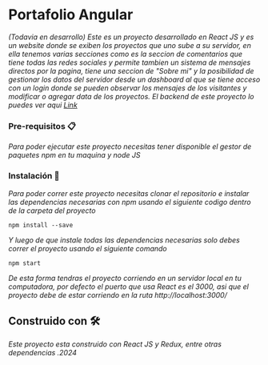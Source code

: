 # Portafolio Angular

_(Todavia en desarrollo) Este es un proyecto desarrollado en React JS y es un website donde se exiben los proyectos que uno sube a su servidor, en ella tenemos varias secciones como es la seccion de comentarios que tiene todas las redes sociales y permite tambien un sistema de mensajes directos por la pagina, tiene una seccion de "Sobre mi" y la posibilidad de gestionar los datos del servidor desde un dashboard al que se tiene acceso con un login donde se pueden observar los mensajes de los visitantes y modificar o agregar data de los proyectos. El backend de este proyecto lo puedes ver aqui [Link](https://github.com/Franklingp/portafolioBackend)_

### Pre-requisitos 📋

_Para poder ejecutar este proyecto necesitas tener disponible el gestor de paquetes npm en tu maquina y node JS_

### Instalación 🔧

_Para poder correr este proyecto necesitas clonar el repositorio e instalar las dependencias necesarias con npm usando el siguiente codigo dentro de la carpeta del proyecto_

```
npm install --save
```

_Y luego de que instale todas las dependencias necesarias solo debes correr el proyecto usando el siguiente comando_

```
npm start
```

_De esta forma tendras el proyecto corriendo en un servidor local en tu computadora, por defecto el puerto que usa React es el 3000, asi que el proyecto debe de estar corriendo en la ruta http://localhost:3000/_

## Construido con 🛠️

_Este proyecto esta construido con React JS y Redux, entre otras dependencias .2024_
